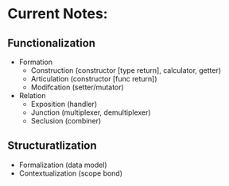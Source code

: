 # Current Notes:

## Functionalization
- Formation
    - Construction (constructor [type return], calculator, getter)
    - Articulation (constructor [func return])
    - Modifcation  (setter/mutator)
- Relation
    - Exposition   (handler)
    - Junction     (multiplexer, demultiplexer)
    - Seclusion    (combiner)

## Structuratlization
- Formalization     (data model)
- Contextualization (scope bond)

